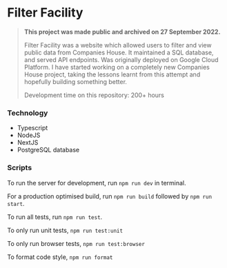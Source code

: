  # Filter Facility #
> **This project was made public and archived on 27 September 2022.**
> 
> Filter Facility was a website which allowed users to filter and view 
> public data from Companies House. It maintained a SQL database, and served
> API endpoints. Was originally deployed on Google Cloud Platform. I have
> started working on a completely new Companies House project, taking the lessons
> learnt from this attempt and hopefully building something better. 
> 
> Development time on this repository: 200+ hours

### Technology
- Typescript
- NodeJS
- NextJS
- PostgreSQL database

 ### Scripts
To run the server for development, run `npm run dev` in terminal. 

For a production optimised build, run `npm run build` followed by `npm run start`.

To run all tests, run `npm run test`.

To only run unit tests, `npm run test:unit`

To only run browser tests, `npm run test:browser`

To format code style, `npm run format`
